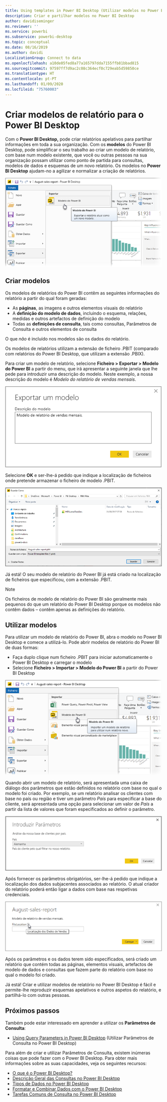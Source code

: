 ```yaml
---
title: Using templates in Power BI Desktop (Utilizar modelos no Power BI Desktop)
description: Criar e partilhar modelos no Power BI Desktop
author: davidiseminger
ms.reviewer: ''
ms.service: powerbi
ms.subservice: powerbi-desktop
ms.topic: conceptual
ms.date: 08/16/2019
ms.author: davidi
LocalizationGroup: Connect to data
ms.openlocfilehash: a10de05fed8a77a165797dda7155ffb81bbad815
ms.sourcegitcommit: 97597ff7d9ac2c08c364ecf0c729eab5d59850ce
ms.translationtype: HT
ms.contentlocale: pt-PT
ms.lasthandoff: 01/09/2020
ms.locfileid: "75760003"
---
```

# <a name="create-report-templates-for-power-bi-desktop"></a>Criar modelos de relatório para o Power BI Desktop

Com o **Power BI Desktop,** pode criar relatórios apelativos para partilhar informações em toda a sua organização. Com os **modelos** do Power BI Desktop, pode simplificar o seu trabalho ao criar um modelo de relatório, com base num modelo existente, que você ou outras pessoas na sua organização possam utilizar como ponto de partida para consultas, modelos de dados e esquemas de um novo relatório. Os modelos no **Power BI Desktop** ajudam-no a agilizar e normalizar a criação de relatórios.

![Exportar relatório como modelo](media/desktop-templates/desktop-templates-01.png)

## <a name="creating-templates"></a>Criar modelos

Os modelos de relatórios do Power BI contêm as seguintes informações do relatório a partir do qual foram geradas:

* As **páginas**, as imagens e outros elementos visuais do relatório
* A **definição do modelo de dados**, incluindo o esquema, relações, medidas e outros artefactos de definição do modelo
* Todas as **definições de consulta**, tais como consultas, Parâmetros de Consulta e outros elementos de consulta

O que *não* é incluído nos modelos são os dados do relatório. 

Os modelos de relatórios utilizam a extensão de ficheiro .PBIT (comparado com relatórios do Power BI Desktop, que utilizam a extensão .PBIX). 

Para criar um modelo de relatório, selecione **Ficheiro > Exportar > Modelo do Power BI** a partir do menu, que irá apresentar a seguinte janela que lhe pede para introduzir uma descrição do modelo. Neste exemplo, a nossa descrição do modelo é *Modelo do relatório de vendas mensais*.

![Caixa de diálogo da descrição em Exportar modelo](media/desktop-templates/desktop-templates-02.png)

Selecione **OK** e ser-lhe-á pedido que indique a localização de ficheiros onde pretende armazenar o ficheiro de modelo .PBIT.

![Localização do modelo](media/desktop-templates/desktop-templates-03.png)

Já está! O seu modelo de relatório do Power BI já está criado na localização de ficheiros que especificou, com a extensão .PBIT.

> [!NOTE]
> Os ficheiros de modelo de relatório do Power BI são geralmente mais pequenos do que um relatório do Power BI Desktop porque os modelos não contêm dados – contêm apenas as definições do relatório. 

## <a name="using-templates"></a>Utilizar modelos

Para utilizar um modelo de relatório do Power BI, abra o modelo no Power BI Desktop e comece a utilizá-lo. Pode abrir modelos de relatório do Power BI de duas formas:

* Faça duplo clique num ficheiro .PBIT para iniciar automaticamente o Power BI Desktop e carregar o modelo
* Selecione **Ficheiro > Importar > Modelo do Power BI** a partir do Power BI Desktop

![Importar um modelo](media/desktop-templates/desktop-templates-04.png)

Quando abrir um modelo de relatório, será apresentada uma caixa de diálogo dos parâmetros que estão definidos no relatório com base no qual o modelo foi criado. Por exemplo, se um relatório analisar os clientes com base no país ou região e tiver um parâmetro *País* para especificar a base do cliente, será apresentada uma opção para selecionar um valor de *País* a partir da lista de valores que foram especificados ao definir o parâmetro. 

![Especificar os parâmetros de um modelo](media/desktop-templates/desktop-templates-05a.png)

Após fornecer os parâmetros obrigatórios, ser-lhe-á pedido que indique a localização dos dados subjacentes associados ao relatório. O atual criador do relatório poderá então ligar a dados com base nas respetivas credenciais.

![Especificar a localização de dados de um modelo](media/desktop-templates/desktop-templates-05.png)

Após os parâmetros e os dados terem sido especificados, será criado um relatório que contém todas as páginas, elementos visuais, artefactos de modelo de dados e consultas que fazem parte do relatório com base no qual o modelo foi criado. 

Já está! Criar e utilizar modelos de relatório no Power BI Desktop é fácil e permite-lhe reproduzir esquemas apelativos e outros aspetos do relatório, e partilhá-lo com outras pessoas.

## <a name="next-steps"></a>Próximos passos
Também pode estar interessado em aprender a utilizar os **Parâmetros de Consulta**:
* [Using Query Parameters in Power BI Desktop](https://docs.microsoft.com/power-query/power-query-query-parameters) (Utilizar Parâmetros de Consulta no Power BI Desktop)

Para além de criar e utilizar Parâmetros de Consulta, existem inúmeras coisas que pode fazer com o Power BI Desktop. Para obter mais informações sobre as suas capacidades, veja os seguintes recursos:

* [O que é o Power BI Desktop?](desktop-what-is-desktop.md)
* [Descrição Geral das Consultas no Power BI Desktop](desktop-query-overview.md)
* [Tipos de Dados no Power BI Desktop](desktop-data-types.md)
* [Formatar e Combinar Dados com o Power BI Desktop](desktop-shape-and-combine-data.md)
* [Tarefas Comuns de Consulta no Power BI Desktop](desktop-common-query-tasks.md)    
